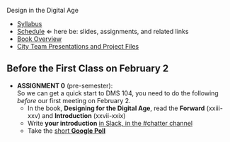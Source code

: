 Design in the Digital Age

- [Syllabus](syllabus.md)
- [Schedule](schedule.md)  &lArr; here be: slides, assignments, and related links
- [Book Overview](book-overview.md)
- [City Team Presentations and Project Files](files.md)

## Before the First Class on February 2

- **ASSIGNMENT 0** (pre-semester):<br>
  So we can get a quick start to DMS 104, you need to do the following *before* our first meeting on February 2.
  - In the book, **Designing for the Digital Age**, read the **Forward** (xxiii-xxv) and **Introduction** (xxvii-xxix)
  - Write **your introduction** [in Slack, in the #chatter channel](https://app.slack.com/client/T01HUPHAT6F/C01J0N9D7M2)
  - Take the [short **Google Poll**](https://forms.gle/5Q5gXhfh8Ez3vxNg7) 

